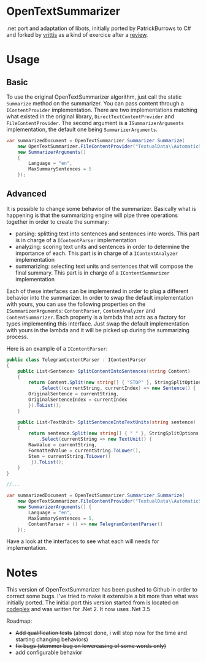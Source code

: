 OpenTextSummarizer
==================

.net port and adaptation of libots, initially ported by PatrickBurrows to C# and forked by [vrittis](https://github.com/vrittis) as a kind of exercice after a [review](http://samy.beaudoux.net/blog/?p=23).

# Usage

## Basic

To use the original OpenTextSummarizer algorithm, just call the static `Summarize` method on the summarizer. You can pass content through a `IContentProvider` implementation.
There are two implementations matching what existed in the original library, `DirectTextContentProvider` and `FileContentProvider`.
The second argument is a `ISummarizerArguments` implementation, the default one being `SummarizerArguments`.

```csharp
var summarizedDocument = OpenTextSummarizer.Summarizer.Summarize(
	new OpenTextSummarizer.FileContentProvider("TextualData\\AutomaticSummarization.txt"),
	new SummarizerArguments() 
	{
		Language = "en",
		MaxSummarySentences = 5
	});
```

## Advanced

It is possible to change some behavior of the summarizer. Basically what is happening is that the summarizing engine will pipe three operations together in order to create the summary:
* parsing: splitting text into sentences and sentences into words. This part is in charge of a `IContentParser` implementation
* analyzing: scoring text units and sentences in order to determine the importance of each. This part is in charge of a `IContentAnalyzer` implementation
* summarizing: selecting text units and sentences that will compose the final summary. This part is in charge of a `IContentSummarizer` implementation

Each of these interfaces can be implemented in order to plug a different behavior into the summarizer. In order to swap the default implementation with yours, you can use the following properties on the `ISummarizerArguments`: `ContentParser`, `ContentAnalyzer` and `ContentSummarizer`.
Each property is a lambda that acts as a factory for types implementing this interface. Just swap the default implementation with yours in the lambda and it will be picked up during the summarizing process.

Here is an example of a `IContentParser`:

```csharp
public class TelegramContentParser : IContentParser
{
    public List<Sentence> SplitContentIntoSentences(string Content)
    {
        return Content.Split(new string[] { "STOP" }, StringSplitOptions.RemoveEmptyEntries)
            .Select((currentString, currentIndex) => new Sentence() {
		OriginalSentence = currentString,
		OriginalSentenceIndex = currentIndex
	    }).ToList();
    }

    public List<TextUnit> SplitSentenceIntoTextUnits(string sentence)
    {
        return sentence.Split(new string[] { " " }, StringSplitOptions.RemoveEmptyEntries)
            .Select(currentString => new TextUnit() {
		RawValue = currentString,
		FormattedValue = currentString.ToLower(),
		Stem = currentString.ToLower()
	     }).ToList();
    }
}

//...

var summarizedDocument = OpenTextSummarizer.Summarizer.Summarize(
	new OpenTextSummarizer.FileContentProvider("TextualData\\AutomaticSummarization.txt"),
	new SummarizerArguments() {
		Language = "en",
		MaxSummarySentences = 5,
		ContentParser = () => new TelegramContentParser()
	});
```

Have a look at the interfaces to see what each will needs for implementation.

# Notes

This version of OpenTextSummarizer has been pushed to Github in order to correct some bugs. I've tried to make it extensible a bit more than what was initially ported.
The initial port this version started from is located on [codeplex](http://ots.codeplex.com) and was written for .Net 2. It now uses .Net 3.5

Roadmap:
* ~~Add qualification tests~~ (almost done, i will stop now for the time and starting changing behaviors)
* ~~fix bugs (stemmer bug on lowercasing of some words only)~~
* add configurable behavior
